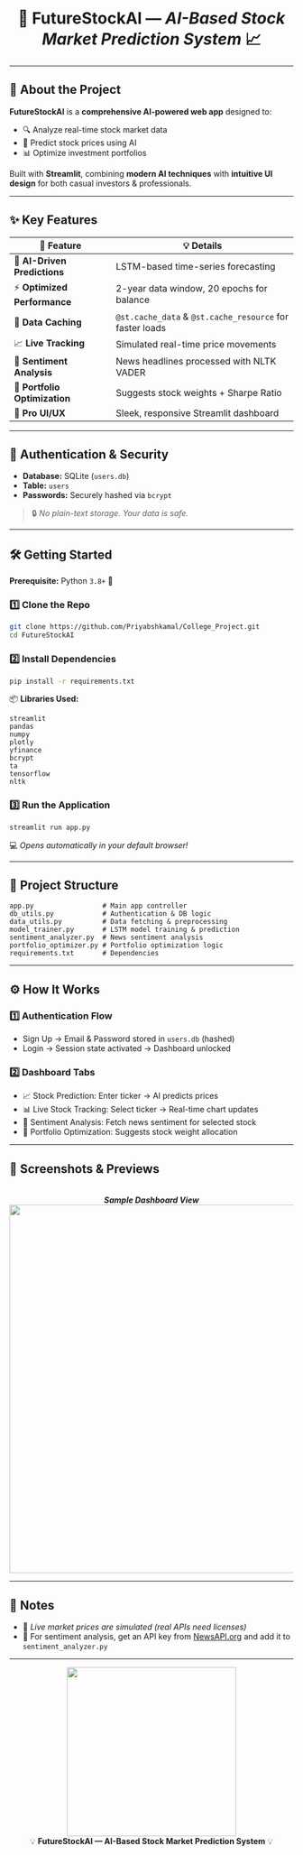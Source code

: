 <!-- Banner -->
<p align="center">
</p>

<h1 align="center">🚀 FutureStockAI — <i>AI-Based Stock Market Prediction System</i> 📈</h1>

---

## 🌟 About the Project
**FutureStockAI** is a **comprehensive AI-powered web app** designed to:
- 🔍 Analyze real-time stock market data  
- 🤖 Predict stock prices using AI  
- 📊 Optimize investment portfolios  

Built with **Streamlit**, combining **modern AI techniques** with **intuitive UI design** for both casual investors & professionals.

---

## ✨ Key Features
| 🚀 Feature | 💡 Details |
|------------|------------|
| 🧠 **AI-Driven Predictions** | LSTM-based time-series forecasting |
| ⚡ **Optimized Performance** | 2-year data window, 20 epochs for balance |
| 💾 **Data Caching** | `@st.cache_data` & `@st.cache_resource` for faster loads |
| 📈 **Live Tracking** | Simulated real-time price movements |
| 📰 **Sentiment Analysis** | News headlines processed with NLTK VADER |
| 💼 **Portfolio Optimization** | Suggests stock weights + Sharpe Ratio |
| 🎨 **Pro UI/UX** | Sleek, responsive Streamlit dashboard |

---

## 🔐 Authentication & Security
- **Database:** SQLite (`users.db`)
- **Table:** `users`
- **Passwords:** Securely hashed via `bcrypt`  
> 🔒 *No plain-text storage. Your data is safe.*

---

## 🛠 Getting Started
**Prerequisite:** Python `3.8+` 🐍

### 1️⃣ Clone the Repo
```bash
git clone https://github.com/Priyabshkamal/College_Project.git
cd FutureStockAI
```

### 2️⃣ Install Dependencies
```bash
pip install -r requirements.txt
```
📦 **Libraries Used:**
```
streamlit
pandas
numpy
plotly
yfinance
bcrypt
ta
tensorflow
nltk
```

### 3️⃣ Run the Application
```bash
streamlit run app.py
```
💻 *Opens automatically in your default browser!*

---

## 📂 Project Structure
```plaintext
app.py                 # Main app controller
db_utils.py            # Authentication & DB logic
data_utils.py          # Data fetching & preprocessing
model_trainer.py       # LSTM model training & prediction
sentiment_analyzer.py  # News sentiment analysis
portfolio_optimizer.py # Portfolio optimization logic
requirements.txt       # Dependencies
```

---

## ⚙ How It Works
### 1️⃣ Authentication Flow
- Sign Up → Email & Password stored in `users.db` (hashed)
- Login → Session state activated → Dashboard unlocked

### 2️⃣ Dashboard Tabs
- 📈 Stock Prediction: Enter ticker → AI predicts prices
- 📊 Live Stock Tracking: Select ticker → Real-time chart updates
- 📰 Sentiment Analysis: Fetch news sentiment for selected stock
- 💼 Portfolio Optimization: Suggests stock weight allocation

---

## 📸 Screenshots & Previews
<p align="center">
  <br><i><b>Sample Dashboard View</b></i>
  
  <img width="1097" height="653" alt="image" src="https://github.com/user-attachments/assets/3ed5fe8e-abd4-4456-9e0c-21d8b5f3db09" />
</p>

---

## 📝 Notes
- 📡 *Live market prices are simulated (real APIs need licenses)*  
- 🔑 For sentiment analysis, get an API key from [NewsAPI.org](https://newsapi.org/) and add it to `sentiment_analyzer.py`

---

<p align="center">
   <img src="https://media.giphy.com/media/3o7abB06u9bNzA8lu8/giphy.gif" width="300px"><br>
  💡 <b>FutureStockAI — AI-Based Stock Market Prediction System</b> 💡
</p>




